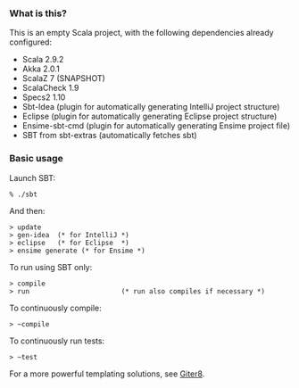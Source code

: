 ### What is this?

This is an empty Scala project, with the following dependencies already configured:

* Scala 2.9.2
* Akka 2.0.1
* ScalaZ 7 (SNAPSHOT)
* ScalaCheck 1.9
* Specs2 1.10
* Sbt-Idea (plugin for automatically generating IntelliJ project structure)
* Eclipse  (plugin for automatically generating Eclipse  project structure)
* Ensime-sbt-cmd (plugin for automatically generating Ensime project file)
* SBT from sbt-extras (automatically fetches sbt)

### Basic usage

Launch SBT:

```
% ./sbt
```

And then:

```
> update 
> gen-idea  (* for IntelliJ *)
> eclipse 	(* for Eclipse  *)
> ensime generate (* for Ensime *)
```

To run using SBT only:

```
> compile
> run						(* run also compiles if necessary *)
```

To continuously compile:

```
> ~compile
```

To continuously run tests:

```
> ~test
```

For a more powerful templating solutions, see [Giter8](https://github.com/n8han/giter8).
